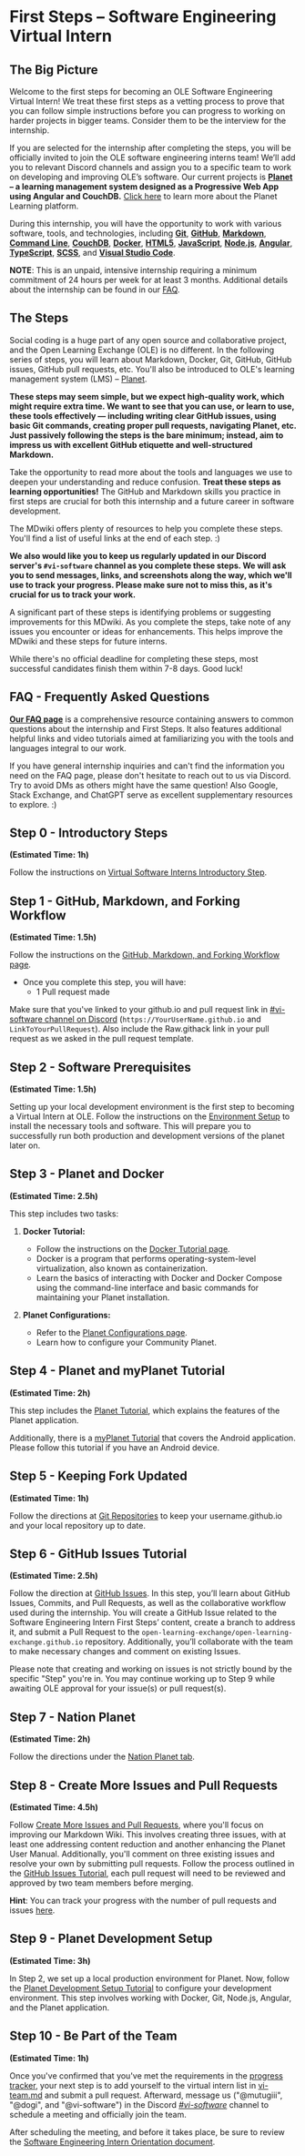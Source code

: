 # First Steps – Software Engineering Virtual Intern

## The Big Picture

Welcome to the first steps for becoming an OLE Software Engineering Virtual Intern! We treat these first steps as a vetting process to prove that you can follow simple instructions before you can progress to working on harder projects in bigger teams. Consider them to be the interview for the internship.

If you are selected for the internship after completing the steps, you will be officially invited to join the OLE software engineering interns team! We’ll add you to relevant Discord channels and assign you to a specific team to work on developing and improving OLE’s software. Our current projects is **[Planet](https://github.com/open-learning-exchange/planet) – a learning management system designed as a Progressive Web App using Angular and CouchDB.** [Click here](https://www.ole.org/our-platform) to learn more about the Planet Learning platform.

During this internship, you will have the opportunity to work with various software, tools, and technologies, including **[Git](https://git-scm.com/)**, **[GitHub](https://github.com/)**, **[Markdown](https://daringfireball.net/projects/markdown/)**, **[Command Line](https://www.codecademy.com/articles/command-line-commands)**, **[CouchDB](http://couchdb.apache.org/)**, **[Docker](https://www.docker.com/)**, **[HTML5](https://en.wikipedia.org/wiki/HTML5)**, **[JavaScript](https://developer.mozilla.org/en-US/docs/Learn/JavaScript/First_steps/What_is_JavaScript)**, **[Node.js](https://nodejs.org/en/)**, **[Angular](https://angular.io/)**, **[TypeScript](https://www.typescriptlang.org/)**, **[SCSS](https://sass-lang.com/)**, and **[Visual Studio Code](https://code.visualstudio.com/)**.

**NOTE**: This is an unpaid, intensive internship requiring a minimum commitment of 24 hours per week for at least 3 months. Additional details about the internship can be found in our [FAQ](vi-faq.md#General_Internship_Questions).

## The Steps

Social coding is a huge part of any open source and collaborative project, and the Open Learning Exchange (OLE) is no different. In the following series of steps, you will learn about Markdown, Docker, Git, GitHub, GitHub issues, GitHub pull requests, etc. You'll also be introduced to OLE's learning management system (LMS) – [Planet](https://github.com/open-learning-exchange/planet).

**These steps may seem simple, but we expect high-quality work, which might require extra time. We want to see that you can use, or learn to use, these tools effectively — including writing clear GitHub issues, using basic Git commands, creating proper pull requests, navigating Planet, etc. Just passively following the steps is the bare minimum; instead, aim to impress us with excellent GitHub etiquette and well-structured Markdown.**

Take the opportunity to read more about the tools and languages we use to deepen your understanding and reduce confusion. **Treat these steps as learning opportunities!** The GitHub and Markdown skills you practice in first steps are crucial for both this internship and a future career in software development.

The MDwiki offers plenty of resources to help you complete these steps. You'll find a list of useful links at the end of each step. :)

**We also would like you to keep us regularly updated in our Discord server's `#vi-software` channel as you complete these steps. We will ask you to send messages, links, and screenshots along the way, which we'll use to track your progress. Please make sure not to miss this, as it's crucial for us to track your work.**

A significant part of these steps is identifying problems or suggesting improvements for this MDwiki. As you complete the steps, take note of any issues you encounter or ideas for enhancements. This helps improve the MDwiki and these steps for future interns.

While there's no official deadline for completing these steps, most successful candidates finish them within 7-8 days. Good luck!

## FAQ - Frequently Asked Questions

**[Our FAQ page](vi-faq.md)** is a comprehensive resource containing answers to common questions about the internship and First Steps. It also features additional helpful links and video tutorials aimed at familiarizing you with the tools and languages integral to our work.

If you have general internship inquiries and can't find the information you need on the FAQ page, please don't hesitate to reach out to us via Discord. Try to avoid DMs as others might have the same question! Also Google, Stack Exchange, and ChatGPT serve as excellent supplementary resources to explore. :)

## Step 0 - Introductory Steps
**(Estimated Time: 1h)**

Follow the instructions on [Virtual Software Interns Introductory Step](vi-intro-step.md).

## Step 1 - GitHub, Markdown, and Forking Workflow
**(Estimated Time: 1.5h)**

Follow the instructions on the [GitHub, Markdown, and Forking Workflow page](vi-github-and-markdown.md).

- Once you complete this step, you will have:
  - 1 Pull request made

Make sure that you've linked to your github.io and pull request link in [#vi-software channel on Discord](https://discord.com/channels/1079980988421132369/1229437557843169280) (`https://YourUserName.github.io` and `LinkToYourPullRequest`). Also include the Raw.githack link in your pull request as we asked in the pull request template.

## Step 2 - Software Prerequisites
**(Estimated Time: 1.5h)**

Setting up your local development environment is the first step to becoming a Virtual Intern at OLE. Follow the instructions on the [Environment Setup](vi-prerequisites.md) to install the necessary tools and software. This will prepare you to successfully run both production and development versions of the planet later on.

## Step 3 - Planet and Docker
**(Estimated Time: 2.5h)**

This step includes two tasks:

1. **Docker Tutorial:**
   - Follow the instructions on the [Docker Tutorial page](vi-docker-tutorial.md).
   - Docker is a program that performs operating-system-level virtualization, also known as containerization.
   - Learn the basics of interacting with Docker and Docker Compose using the command-line interface and basic commands for maintaining your Planet installation.

2. **Planet Configurations:**
   - Refer to the [Planet Configurations page](vi-planet-configurations.md).
   - Learn how to configure your Community Planet.

## Step 4 - Planet and myPlanet Tutorial
**(Estimated Time: 2h)**

This step includes the [Planet Tutorial](vi-planetapps.md), which explains the features of the Planet application.

Additionally, there is a [myPlanet Tutorial](vi-myplanet.md) that covers the Android application. Please follow this tutorial if you have an Android device.

## Step 5 - Keeping Fork Updated
**(Estimated Time: 1h)**

Follow the directions at [Git Repositories](vi-github-and-repositories.md) to keep your username.github.io and your local repository up to date.

## Step 6 - GitHub Issues Tutorial
**(Estimated Time: 2.5h)**

Follow the direction at [GitHub Issues](vi-github-issues.md). In this step, you’ll learn about GitHub Issues, Commits, and Pull Requests, as well as the collaborative workflow used during the internship. You will create a GitHub Issue related to the Software Engineering Intern First Steps’ content, create a branch to address it, and submit a Pull Request to the `open-learning-exchange/open-learning-exchange.github.io` repository. Additionally, you’ll collaborate with the team to make necessary changes and comment on existing Issues.

Please note that creating and working on issues is not strictly bound by the specific "Step" you're in. You may continue working up to Step 9 while awaiting OLE approval for your issue(s) or pull request(s).

## Step 7 - Nation Planet
**(Estimated Time: 2h)**

Follow the directions under the [Nation Planet tab](vi-nation.md).

## Step 8 - Create More Issues and Pull Requests
**(Estimated Time: 4.5h)**

Follow [Create More Issues and Pull Requests](vi-create-issues-and-pull-requests.md), where you'll focus on improving our Markdown Wiki. This involves creating three issues, with at least one addressing content reduction and another enhancing the Planet User Manual. Additionally, you'll comment on three existing issues and resolve your own by submitting pull requests. Follow the process outlined in the [GitHub Issues Tutorial](vi-github-issues.md), each pull request will need to be reviewed and approved by two team members before merging.

**Hint**: You can track your progress with the number of pull requests and issues [here](../track-first-steps-progress.md).

## Step 9 - Planet Development Setup
**(Estimated Time: 3h)**

In Step 2, we set up a local production environment for Planet. Now, follow the [Planet Development Setup Tutorial](vi-docker-development-tutorial.md) to configure your development environment. This step involves working with Docker, Git, Node.js, Angular, and the Planet application.

## Step 10 - Be Part of the Team
**(Estimated Time: 1h)**

Once you've confirmed that you've met the requirements in the [progress tracker](../track-first-steps-progress.md), your next step is to add yourself to the virtual intern list in [vi-team.md](vi-team.md) and submit a pull request. Afterward, message us ("@mutugiii", "@dogi", and "@vi-software") in the Discord [*#vi-software*](https://discord.com/channels/1079980988421132369/1229437557843169280) channel to schedule a meeting and officially join the team.

After scheduling the meeting, and before it takes place, be sure to review the [Software Engineering Intern Orientation document](vi-intern-orientation.md).
